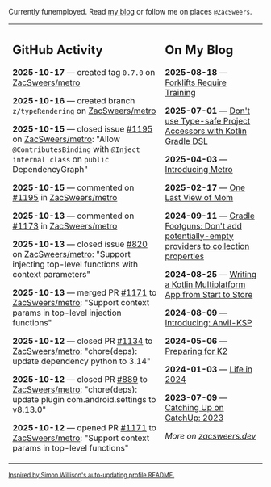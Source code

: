 Currently funemployed. Read [my blog](https://zacsweers.dev/) or follow me on places `@ZacSweers`.

<table><tr><td valign="top" width="60%">

## GitHub Activity
<!-- githubActivity starts -->
**2025-10-17** — created tag `0.7.0` on [ZacSweers/metro](https://github.com/ZacSweers/metro)

**2025-10-16** — created branch `z/typeRendering` on [ZacSweers/metro](https://github.com/ZacSweers/metro)

**2025-10-15** — closed issue [#1195](https://github.com/ZacSweers/metro/issues/1195) on [ZacSweers/metro](https://github.com/ZacSweers/metro): "Allow `@ContributesBinding` with `@Inject internal class` on `public` DependencyGraph"

**2025-10-15** — commented on [#1195](https://github.com/ZacSweers/metro/issues/1195#issuecomment-3407031273) in [ZacSweers/metro](https://github.com/ZacSweers/metro)

**2025-10-13** — commented on [#1173](https://github.com/ZacSweers/metro/issues/1173#issuecomment-3396071124) in [ZacSweers/metro](https://github.com/ZacSweers/metro)

**2025-10-13** — closed issue [#820](https://github.com/ZacSweers/metro/issues/820) on [ZacSweers/metro](https://github.com/ZacSweers/metro): "Support injecting top-level functions with context parameters"

**2025-10-13** — merged PR [#1171](https://github.com/ZacSweers/metro/pull/1171) to [ZacSweers/metro](https://github.com/ZacSweers/metro): "Support context params in top-level injection functions"

**2025-10-12** — closed PR [#1134](https://github.com/ZacSweers/metro/pull/1134) to [ZacSweers/metro](https://github.com/ZacSweers/metro): "chore(deps): update dependency python to 3.14"

**2025-10-12** — closed PR [#889](https://github.com/ZacSweers/metro/pull/889) to [ZacSweers/metro](https://github.com/ZacSweers/metro): "chore(deps): update plugin com.android.settings to v8.13.0"

**2025-10-12** — opened PR [#1171](https://github.com/ZacSweers/metro/pull/1171) to [ZacSweers/metro](https://github.com/ZacSweers/metro): "Support context params in top-level functions"
<!-- githubActivity ends -->
</td><td valign="top" width="40%">

## On My Blog
<!-- blog starts -->
**2025-08-18** — [Forklifts Require Training](https://www.zacsweers.dev/forklifts-require-training/)

**2025-07-01** — [Don't use Type-safe Project Accessors with Kotlin Gradle DSL](https://www.zacsweers.dev/dont-use-type-safe-project-accessors-with-kotlin-gradle-dsl/)

**2025-04-03** — [Introducing Metro](https://www.zacsweers.dev/introducing-metro/)

**2025-02-17** — [One Last View of Mom](https://www.zacsweers.dev/one-last-view-of-mom/)

**2024-09-11** — [Gradle Footguns: Don't add potentially-empty providers to collection properties](https://www.zacsweers.dev/gradle-footgun-adding-empty-providers-to-collection-properties/)

**2024-08-25** — [Writing a Kotlin Multiplatform App from Start to Store](https://www.zacsweers.dev/writing-a-kotlin-multiplatform-app-from-start-to-store/)

**2024-08-09** — [Introducing: Anvil-KSP](https://www.zacsweers.dev/introducing-anvil-ksp/)

**2024-05-06** — [Preparing for K2](https://www.zacsweers.dev/preparing-for-k2/)

**2024-01-03** — [Life in 2024](https://www.zacsweers.dev/life-in-2024/)

**2023-07-09** — [Catching Up on CatchUp: 2023](https://www.zacsweers.dev/catching-up-on-catchup-2023/)
<!-- blog ends -->
_More on [zacsweers.dev](https://zacsweers.dev/)_
</td></tr></table>

<sub><a href="https://simonwillison.net/2020/Jul/10/self-updating-profile-readme/">Inspired by Simon Willison's auto-updating profile README.</a></sub>